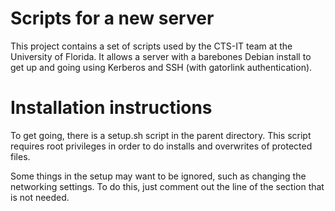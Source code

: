 # Scripts for a new server
This project contains a set of scripts used by the CTS-IT team at the 
University of Florida. It allows a server with a barebones Debian install
to get up and going using Kerberos and SSH (with gatorlink authentication).

# Installation instructions
To get going, there is a setup.sh script in the parent directory.
This script requires root privileges in order to do installs and 
overwrites of protected files. 

Some things in the setup may want to be ignored, such as changing the
networking settings. To do this, just comment out the line of the 
section that is not needed.
